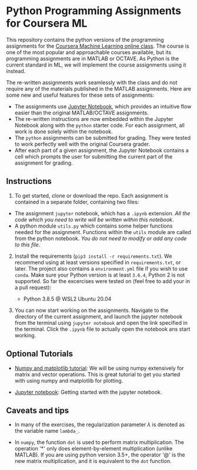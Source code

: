 # Python Programming Assignments for Coursera ML

This repository contains the python versions of the programming assignments for the [Coursera Machine Learning online class](https://www.coursera.org/learn/machine-learning). The course is one of the most popular and approachable courses available, but its programming assignments are in MATLAB or OCTAVE. As Python is the current standard in ML, we will implement the course assignments using it instead.

The re-written assignments work seamlessly with the class and do not require any of the materials published in the MATLAB assignments. Here are some new and useful features for these sets of assignments: 

- The assignments use [Jupyter Notebook](http://jupyter-notebook-beginner-guide.readthedocs.io/en/latest/what_is_jupyter.html), which provides an intuitive flow easier than the original MATLAB/OCTAVE assignments.
- The re-written instructions are now embedded within the Jupyter Notebook along with the `python` starter code. For each assignment, all work is done solely within the notebook.
- The `python` assignments can be submitted for grading. They were tested to work perfectly well with the original Coursera grader. 
- After each part of a given assignment, the Jupyter Notebook contains a cell which prompts the user for submitting the current part of the assignment for grading.  

## Instructions

1. To get started, clone or download the repo. Each assignment is contained in a separate folder, containing two files: 
 - The assignment `jupyter` notebook, which has a `.ipynb` extension. *All the code which you need to write will be written within this notebook*.
 - A python module `utils.py` which contains some helper functions needed for the assignment. Functions within the `utils` module are called from the python notebook. *You do not need to modify or add any code to this file*.

2. Install the requirements (`pip3 install -r requirements.txt`). We recommend using at least versions specified in `requirements.txt`, or later. The project also contains a `environment.yml` file if you wish to use `conda`. Make sure your Python version is at least `3.6.4`, Python 2 is not supported. So far the excercises were tested on (feel free to add your in a pull request):
    * Python 3.8.5 @ WSL2 Ubuntu 20.04 

3. You can now start working on the assignments. Navigate to the directory of the current assignment, and launch the jupyter notebook from the terminal using `jupyter notebook` and open the link specified in the terminal. Click the `.ipynb` file to actually open the notebook ans start working.


## Optional Tutorials

- [Numpy and matplotlib tutorial](http://cs231n.github.io/python-numpy-tutorial/): We will be using numpy extensively for matrix and vector operations. This is great tutorial to get you started with using numpy and matplotlib for plotting.

- [Jupyter notebook](https://medium.com/codingthesmartway-com-blog/getting-started-with-jupyter-notebook-for-python-4e7082bd5d46): Getting started with the jupyter notebook. 

## Caveats and tips

- In many of the exercises, the regularization parameter $\lambda$ is denoted as the variable name `lambda_`.

-  In `numpy`, the function `dot` is used to perform matrix multiplication. The operation '*' only does element-by-element multiplication (unlike MATLAB). If you are using python version 3.5+, the operator '@' is the new matrix multiplication, and it is equivalent to the `dot` function.

